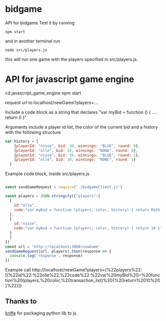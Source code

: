 
# bidgame
API for bidgame
Test it by running 
```
npm start
``` 
and in another terminal run 
```
node src/players.js
```
this will run one game with the players specified in src/players.js.

# API for javascript game engine

cd javascript_game_engine
npm start

request url to localhost/newGame?players=...

Include a code block as a string that declares "var myBid = function () { .... return 0 }" 



Arguments include a player id list, the color of the current bid and a history with the following structure
```js
var history = [
    {playerId: "nisse", bid: 30, winnings: "BLUE", round: 0},
    {playerId: "olle", bid: 20, winnings: "NONE", round: 0},
    {playerId: "nisse", bid: 30, winnings: "BLUE", round: 1},
    {playerId: "olle", bid: 20, winnings: "NONE", round: 1}
  ]
```

Example code block, inside src/players.js
```js

const sendGameRequest = require('./bidgameClient.js')

const players = JSON.stringify({"players":[
  {
    id:"olle",
    code:"var myBid = function (players, color, history) { return Math.random() }"
  },
  {
    id:"nisse",
    code:"var myBid = function (players, color, history) { return 10 }"
  }
  ]
})
const url = 'http://localhost:3000/newGame'
sendGameRequest(url, players).then(response => {
  console.log('response', response)
})

```

Example call
http://localhost/newGame?players={%22players%22:[{%22id%22:%22olle%22,%22code%22:%22var%20myBid%20=%20function%20(players,%20color,%20transaction_list)%20{%20return%2010%20}%22}]}


## Thanks to 
[kriffe](https://github.com/kriffe) for packaging python lib to js.
